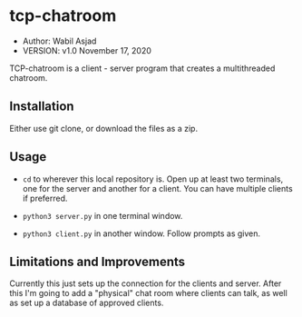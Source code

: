 # tcp-chatroom
* Author: Wabil Asjad 
* VERSION: v1.0 November 17, 2020

TCP-chatroom is a client - server program that creates a multithreaded chatroom. 

## Installation

Either use git clone, or download the files as a zip. 

## Usage

* ```cd``` to wherever this local repository is.
Open up at least two terminals, one for the server and another for a client. You can have multiple clients if preferred.

* ```python3 server.py``` in one terminal window.

* ```python3 client.py``` in another window.
   Follow prompts as given.


## Limitations and Improvements
Currently this just sets up the connection for the clients and server. After this I'm going to add a "physical" chat room where clients can talk, as well as set up a database of approved clients. 

